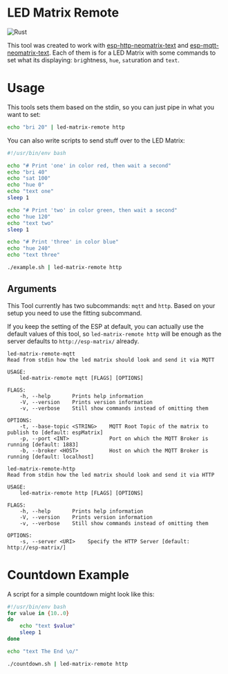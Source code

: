 # LED Matrix Remote
![Rust](https://github.com/EdJoPaTo/led-matrix-remote/workflows/Rust/badge.svg)

This tool was created to work with [esp-http-neomatrix-text](https://github.com/EdJoPaTo/esp-http-neomatrix-text) and [esp-mqtt-neomatrix-text](https://github.com/EdJoPaTo/esp-mqtt-neomatrix-text).
Each of them is for a LED Matrix with some commands to set what its displaying: `bri`ghtness, `hue`, `sat`uration and `text`.

# Usage

This tools sets them based on the stdin, so you can just pipe in what you want to set:

```bash
echo "bri 20" | led-matrix-remote http
```

You can also write scripts to send stuff over to the LED Matrix:

```bash
#!/usr/bin/env bash

echo "# Print 'one' in color red, then wait a second"
echo "bri 40"
echo "sat 100"
echo "hue 0"
echo "text one"
sleep 1

echo "# Print 'two' in color green, then wait a second"
echo "hue 120"
echo "text two"
sleep 1

echo "# Print 'three' in color blue"
echo "hue 240"
echo "text three"
```

```bash
./example.sh | led-matrix-remote http
```

## Arguments

This Tool currently has two subcommands: `mqtt` and `http`.
Based on your setup you need to use the fitting subcommand.

If you keep the setting of the ESP at default, you can actually use the default values of this tool, so `led-matrix-remote http` will be enough as the server defaults to `http://esp-matrix/` already.

```plaintext
led-matrix-remote-mqtt
Read from stdin how the led matrix should look and send it via MQTT

USAGE:
    led-matrix-remote mqtt [FLAGS] [OPTIONS]

FLAGS:
    -h, --help       Prints help information
    -V, --version    Prints version information
    -v, --verbose    Still show commands instead of omitting them

OPTIONS:
    -t, --base-topic <STRING>    MQTT Root Topic of the matrix to publish to [default: espMatrix]
    -p, --port <INT>             Port on which the MQTT Broker is running [default: 1883]
    -b, --broker <HOST>          Host on which the MQTT Broker is running [default: localhost]
```

```plaintext
led-matrix-remote-http
Read from stdin how the led matrix should look and send it via HTTP

USAGE:
    led-matrix-remote http [FLAGS] [OPTIONS]

FLAGS:
    -h, --help       Prints help information
    -V, --version    Prints version information
    -v, --verbose    Still show commands instead of omitting them

OPTIONS:
    -s, --server <URI>    Specify the HTTP Server [default: http://esp-matrix/]
```

# Countdown Example

A script for a simple countdown might look like this:

```bash
#!/usr/bin/env bash
for value in {10..0}
do
    echo "text $value"
    sleep 1
done

echo "text The End \o/"
```

```bash
./countdown.sh | led-matrix-remote http
```
